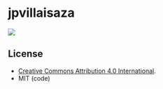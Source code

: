 # jpvillaisaza

[![][1]][0]

[0]: https://circleci.com/gh/jpvillaisaza/jpvillaisaza.github.io
[1]: https://circleci.com/gh/jpvillaisaza/jpvillaisaza.github.io.svg?style=shield

## License

* [Creative Commons Attribution 4.0 International][cc-by].
* MIT (code)

[cc-by]: https://creativecommons.org/licenses/by/4.0/
